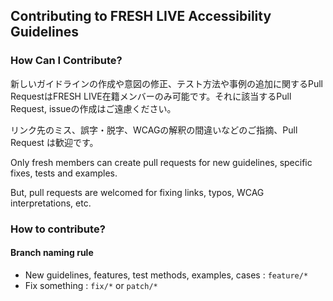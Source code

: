 ## Contributing to FRESH LIVE Accessibility Guidelines

### How Can I Contribute?

新しいガイドラインの作成や意図の修正、テスト方法や事例の追加に関するPull RequestはFRESH LIVE在籍メンバーのみ可能です。それに該当するPull Request, issueの作成はご遠慮ください。

リンク先のミス、誤字・脱字、WCAGの解釈の間違いなどのご指摘、Pull Request は歓迎です。

Only fresh members can create pull requests for new guidelines, specific fixes, tests and examples.

But, pull requests are welcomed for fixing links, typos, WCAG interpretations, etc.

### How to contribute?

#### Branch naming rule

- New guidelines, features, test methods, examples, cases : `feature/*`
- Fix something : `fix/*` or `patch/*`
